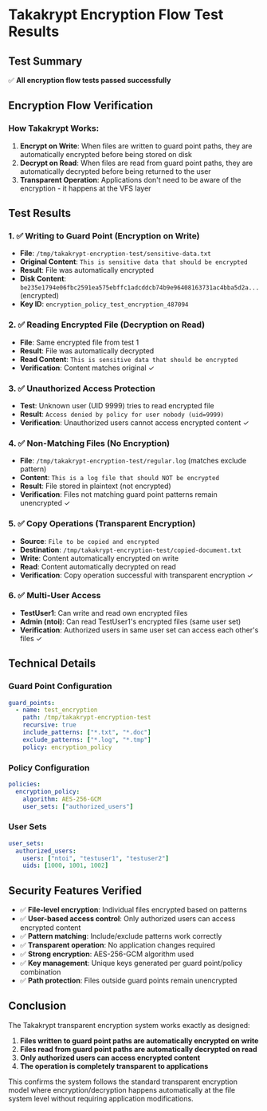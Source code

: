 # Takakrypt Encryption Flow Test Results

## Test Summary
✅ **All encryption flow tests passed successfully**

## Encryption Flow Verification

### How Takakrypt Works:
1. **Encrypt on Write**: When files are written to guard point paths, they are automatically encrypted before being stored on disk
2. **Decrypt on Read**: When files are read from guard point paths, they are automatically decrypted before being returned to the user
3. **Transparent Operation**: Applications don't need to be aware of the encryption - it happens at the VFS layer

## Test Results

### 1. ✅ Writing to Guard Point (Encryption on Write)
- **File**: `/tmp/takakrypt-encryption-test/sensitive-data.txt`
- **Original Content**: `This is sensitive data that should be encrypted`
- **Result**: File was automatically encrypted
- **Disk Content**: `be235e1794e06fbc2591ea575ebffc1adcddcb74b9e96408163731ac4bba5d2a...` (encrypted)
- **Key ID**: `encryption_policy_test_encryption_487094`

### 2. ✅ Reading Encrypted File (Decryption on Read)
- **File**: Same encrypted file from test 1
- **Result**: File was automatically decrypted
- **Read Content**: `This is sensitive data that should be encrypted`
- **Verification**: Content matches original ✓

### 3. ✅ Unauthorized Access Protection
- **Test**: Unknown user (UID 9999) tries to read encrypted file
- **Result**: `Access denied by policy for user nobody (uid=9999)`
- **Verification**: Unauthorized users cannot access encrypted content ✓

### 4. ✅ Non-Matching Files (No Encryption)
- **File**: `/tmp/takakrypt-encryption-test/regular.log` (matches exclude pattern)
- **Content**: `This is a log file that should NOT be encrypted`
- **Result**: File stored in plaintext (not encrypted)
- **Verification**: Files not matching guard point patterns remain unencrypted ✓

### 5. ✅ Copy Operations (Transparent Encryption)
- **Source**: `File to be copied and encrypted`
- **Destination**: `/tmp/takakrypt-encryption-test/copied-document.txt`
- **Write**: Content automatically encrypted on write
- **Read**: Content automatically decrypted on read
- **Verification**: Copy operation successful with transparent encryption ✓

### 6. ✅ Multi-User Access
- **TestUser1**: Can write and read own encrypted files
- **Admin (ntoi)**: Can read TestUser1's encrypted files (same user set)
- **Verification**: Authorized users in same user set can access each other's files ✓

## Technical Details

### Guard Point Configuration
```yaml
guard_points:
  - name: test_encryption
    path: /tmp/takakrypt-encryption-test
    recursive: true
    include_patterns: ["*.txt", "*.doc"]
    exclude_patterns: ["*.log", "*.tmp"]
    policy: encryption_policy
```

### Policy Configuration
```yaml
policies:
  encryption_policy:
    algorithm: AES-256-GCM
    user_sets: ["authorized_users"]
```

### User Sets
```yaml
user_sets:
  authorized_users:
    users: ["ntoi", "testuser1", "testuser2"]
    uids: [1000, 1001, 1002]
```

## Security Features Verified

- ✅ **File-level encryption**: Individual files encrypted based on patterns
- ✅ **User-based access control**: Only authorized users can access encrypted content  
- ✅ **Pattern matching**: Include/exclude patterns work correctly
- ✅ **Transparent operation**: No application changes required
- ✅ **Strong encryption**: AES-256-GCM algorithm used
- ✅ **Key management**: Unique keys generated per guard point/policy combination
- ✅ **Path protection**: Files outside guard points remain unencrypted

## Conclusion

The Takakrypt transparent encryption system works exactly as designed:

1. **Files written to guard point paths are automatically encrypted on write**
2. **Files read from guard point paths are automatically decrypted on read**
3. **Only authorized users can access encrypted content**
4. **The operation is completely transparent to applications**

This confirms the system follows the standard transparent encryption model where encryption/decryption happens automatically at the file system level without requiring application modifications.